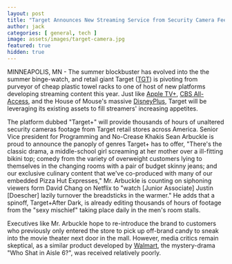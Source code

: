 ```yaml
---
layout: post
title: "Target Announces New Streaming Service from Security Camera Feeds"
author: jack
categories: [ general, tech ]
image: assets/images/target-camera.jpg
featured: true
hidden: true
---
```


MINNEAPOLIS, MN - The summer blockbuster has evolved into the the summer binge-watch, and retail giant Target ([TGT](https://www.nyse.com/quote/XNYS:TGT)) is pivoting from purveyor of cheap plastic towel racks to one of host of new platforms developing streaming content this year. Just like [Apple TV+](https://www.apple.com/tv/), [CBS All-Access](https://www.cbs.com/all-access/), and the House of Mouse's massive [DisneyPlus](https://preview.disneyplus.com/), Target will be leveraging its existing assets to fill streamers' increasing appetites. 

The platform dubbed "Target+" will provide thousands of hours of unaltered security cameras footage from Target retail stores across America. Senior Vice president for Programming and No-Crease Khakis Sean Arbuckle is proud to announce the panoply of genres Target+ has to offer, "There's the classic drama, a middle-school girl screaming at her mother over a ill-fitting bikini top; comedy from the variety of overweight customers lying to themselves in the changing rooms with a pair of budget skinny jeans; and our exclusive culinary content that we've co-produced with many of our embedded Pizza Hut Expresses," Mr. Arbuckle is counting on siphoning viewers form David Chang on Netflix to "watch [Junior Associate] Justin [Doescher] lazily turnover the breadsticks in the warmer." He adds that a spinoff, Target+After Dark, is already editing thousands of hours of footage from the "sexy mischief" taking place daily in the men's room stalls.

Executives like Mr. Arbuckle hope to re-introduce the brand to customers who previously only entered the store to pick up off-brand candy to sneak into the movie theater next door in the mall. However, media critics remain skeptical, as a similar product developed by [Walmart](https://finance.yahoo.com/quote/WMT), the mystery-drama "Who Shat in Aisle 6?", was received relatively poorly.